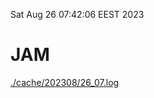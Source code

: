 Sat Aug 26 07:42:06 EEST 2023
# JAM
<a href='./cache/202308/26_07.log'>./cache/202308/26_07.log</a>
